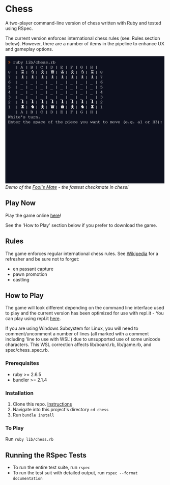 # Chess

A two-player command-line version of chess written with Ruby and tested using RSpec.

The current version enforces international chess rules (see: Rules section below). However, there are a number of items in the pipeline to enhance UX and gameplay options. 

<img src="demo/demo.gif" alt="short chess game" width=auto height="400px"/><br>
*Demo of the [Fool's Mate](https://en.wikipedia.org/wiki/Fool%27s_mate) - the fastest checkmate in chess!*

## Play Now

Play the game online [here](https://replit.com/@SG12/rubychess?v=1)!

See the 'How to Play' section below if you prefer to download the game.

## Rules

The game enforces regular international chess rules. See [Wikipedia](https://en.wikipedia.org/wiki/Chess) for a refresher and be sure not to forget:
* en passant capture
* pawn promotion
* castling


## How to Play

The game will look different depending on the command line interface used to play and the current version has been optimized for use with repl.it - You can play using repl.it [here](https://replit.com/@SG12/rubychess?v=1).

If you are using Windows Subsystem for Linux, you will need to comment/uncomment a number of lines (all marked with a comment including 'line to use with WSL') due to unsupported use of some unicode characters. This WSL correction affects lib/board.rb, lib/game.rb, and spec/chess_spec.rb.

### Prerequisites
* ruby >= 2.6.5
* bundler >= 2.1.4

### Installation

1. Clone this repo. [Instructions](https://docs.github.com/en/free-pro-team@latest/github/creating-cloning-and-archiving-repositories/cloning-a-repository)
1. Navigate into this project's directory ``` cd chess ```
1. Run ``` bundle install ```

### To Play
Run ```ruby lib/chess.rb ```

## Running the RSpec Tests
* To run the entire test suite, run ```rspec```
* To run the test suit with detailed output, run ```rspec --format documentation```

